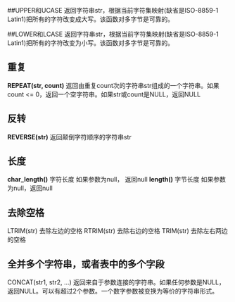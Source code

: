 ##UPPER和UCASE
返回字符串str，根据当前字符集映射(缺省是ISO-8859-1 Latin1)把所有的字符改变成大写。该函数对多字节是可靠的。

##LOWER和LCASE
返回字符串str，根据当前字符集映射(缺省是ISO-8859-1 Latin1)把所有的字符改变为小写。该函数对多字节是可靠的。
## 重复 
**REPEAT(str, count)**
返回由重复count次的字符串str组成的一个字符串。如果count <= 0，返回一个空字符串。如果str或count是NULL，返回NULL
## 反转
**REVERSE(str)**
返回颠倒字符顺序的字符串str

## 长度
**char\_length\(\)**
字符长度
如果参数为null， 返回null
**length\(\)**
字节长度
如果参数为null，返回null

## 去除空格
LTRIM(str) 去除左边的空格
RTRIM(str) 去除右边的空格
TRIM(str) 去除左右两边的空格


## 全并多个字符串，或者表中的多个字段
CONCAT(str1, str2, ...)
返回来自于参数连接的字符串。如果任何参数是NULL，返回NULL。可以有超过2个参数。一个数字参数被变换为等价的字符串形式。





